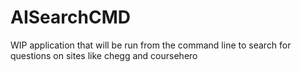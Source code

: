 # AISearchCMD

WIP
application that will be run from the command line to search for questions on sites like chegg and coursehero 

